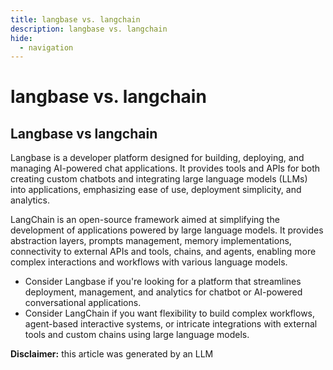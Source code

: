 ```yaml
---
title: langbase vs. langchain
description: langbase vs. langchain
hide:
  - navigation
---
```

# langbase vs. langchain

## Langbase vs langchain

Langbase is a developer platform designed for building, deploying, and managing AI-powered chat applications. It provides tools and APIs for both creating custom chatbots and integrating large language models (LLMs) into applications, emphasizing ease of use, deployment simplicity, and analytics.

LangChain is an open-source framework aimed at simplifying the development of applications powered by large language models. It provides abstraction layers, prompts management, memory implementations, connectivity to external APIs and tools, chains, and agents, enabling more complex interactions and workflows with various language models.

- Consider Langbase if you're looking for a platform that streamlines deployment, management, and analytics for chatbot or AI-powered conversational applications.
- Consider LangChain if you want flexibility to build complex workflows, agent-based interactive systems, or intricate integrations with external tools and custom chains using large language models.


**Disclaimer:** this article was generated by an LLM